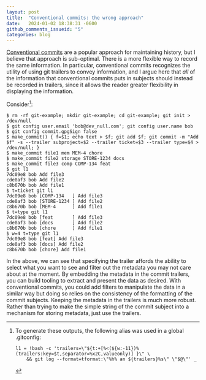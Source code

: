 ```yaml
---
layout: post
title:  "Conventional commits: the wrong approach"
date:   2024-01-02 18:38:31 -0600
github_comments_issueid: "5"
categories: blog
---
```


[Conventional commits](https://www.conventionalcommits.org) are a popular approach
for maintaining history, but I believe that approach is sub-optimal.
There is a more flexible way to record the same information.  In particular,
conventional commits recognizes the utility of using git trailers to convey
information, and I argue here that *all* of the information that conventional
commits puts in subjects should instead be recorded in trailers, since it
allows the reader greater flexibility in displaying the information.

Consider[^aliases]:

~~~~
$ rm -rf git-example; mkdir git-example; cd git-example; git init > /dev/null
$ git config user.email 'bob@dev_null.com'; git config user.name bob
$ git config commit.gpgSign false
$ make_commit() { f=$1; echo text > $f; git add $f; git commit -m "Add $f" -s --trailer subproject=$2 --trailer ticket=$3 --trailer type=$4 > /dev/null; }
$ make_commit file1 mem MEM-4 chore
$ make_commit file2 storage STORE-1234 docs
$ make_commit file3 comp COMP-134 feat
$ git l1
7dc09e8 bob Add file3
cde0af3 bob Add file2
c8b670b bob Add file1
$ t=ticket git l1
7dc09e8 bob [COMP-134   ] Add file3
cde0af3 bob [STORE-1234 ] Add file2
c8b670b bob [MEM-4      ] Add file1
$ t=type git l1
7dc09e8 bob [feat       ] Add file3
cde0af3 bob [docs       ] Add file2
c8b670b bob [chore      ] Add file1
$ w=4 t=type git l1
7dc09e8 bob [feat] Add file3
cde0af3 bob [docs] Add file2
c8b670b bob [chore] Add file1
~~~~

In the above, we can see that specifying the trailer affords the ability
to select what you want to see and filter out the metadata you may
not care about at the moment.  By embedding the metadata in the commit
trailers, you can build tooling to extract and present the data
as desired.  With conventional commits, you could add filters to manipulate
the data in a similar way but doing so relies on the consistency of
the formatting of the commit subjects.  Keeping the metadata in the trailers
is much more robust.  Rather than trying to make
the simple string of the commit subject into a mechanism for storing
metadata, just use the trailers.



[^aliases]: To generate these outputs, the following alias was used in a global .gitconfig:
	~~~~
	l1 = !bash -c 'trailers=\"${t:+[%<(${w:-11})%(trailers:key=$t,separator=%x2C,valueonly)] }\" \
		&& git log --format=tformat:\"%h% an ${trailers}%s\" \"$@\"' _
	~~~~
